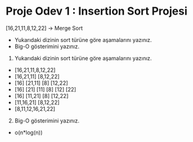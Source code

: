 # Proje Odev 1 : Insertion Sort Projesi
[16,21,11,8,12,22] -> Merge Sort
- Yukarıdaki dizinin sort türüne göre aşamalarını yazınız.
- Big-O gösterimini yazınız.

1. Yukarıdaki dizinin sort türüne göre aşamalarını yazınız.
- [16,21,11,8,12,22] 
- [16,21,11]       [8,12,22]
- [16] [21,11]       [8] [12,22]
- [16] [21] [11]       [8] [12] [22]
- [16] [11,21]       [8] [12,22]
- [11,16,21]        [8,12,22]
- [8,11,12,16,21,22] 

2. Big-O gösterimini yazınız.
- o(n*log(n))